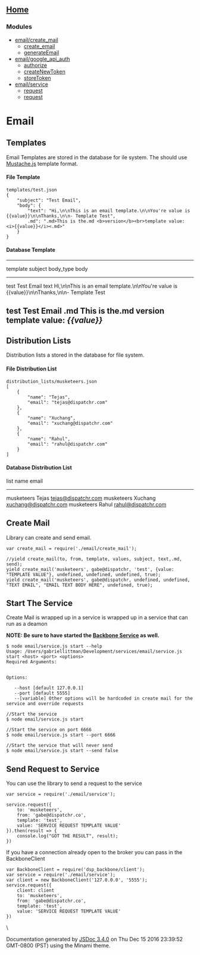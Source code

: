 <div class="navicon">

</div>

[Home](index.md)
------------------

### Modules

-   [email/create\_mail](module-email_create_mail.md)
    -   [create\_email](module-email_create_mail.md#~create_email)
    -   [generateEmail](module-email_create_mail.md#~generateEmail)
-   [email/google\_api\_auth](module-email_google_api_auth.md)
    -   [authorize](module-email_google_api_auth.md#~authorize)
    -   [createNewToken](module-email_google_api_auth.md#~createNewToken)
    -   [storeToken](module-email_google_api_auth.md#~storeToken)
-   [email/service](module-email_service.md)
    -   [request](module-email_service.md#~request)
    -   [request](module-email_service.md#~request)

<div id="main">

<div class="section readme">

Email
=====

Templates
---------

Email Templates are stored in the database for ile system. The should
use [Mustache.js](https://github.com/janl/mustache.js/) template format.

#### File Template

``` {.prettyprint .source .lang-json}
templates/test.json
{
    "subject": "Test Email",
    "body": {
        "text": "Hi,\n\nThis is an email template.\n\nYou're value is {{value}}\n\nThanks,\n\n- Template Test",
        .md": ".md>This is the.md <b>version</b><br>template value: <i>{{value}}</i><.md>"
    }    
}
```

#### Database Template

  -------------------------------------------------------------------------------------------------------------------------------------------
  template   subject      body\_type   body
  ---------- ------------ ------------ ------------------------------------------------------------------------------------------------------
  test       Test Email   text         Hi,\\n\\nThis is an email template.\\n\\nYou're value is {{value}}\\n\\nThanks,\\n\\n- Template Test

  test       Test Email  .md         This is the.md **version**\
                                       template value: *{{value}}*
  -------------------------------------------------------------------------------------------------------------------------------------------

Distribution Lists
------------------

Distribution lists a stored in the database for file system.

#### File Distribution List

``` {.prettyprint .source .lang-json}
distribution_lists/musketeers.json
[
    {
        "name": "Tejas",
        "email": "tejas@dispatchr.com"
    },
    {
        "name": "Xuchang",
        "email": "xuchang@dispatchr.com"
    },
    {
        "name": "Rahul",
        "email": "rahul@dispatchr.com"
    }
]
```

#### Database Distribution List

  list         name      email
  ------------ --------- -----------------------
  musketeers   Tejas     tejas@dispatchr.com
  musketeers   Xuchang   xuchang@dispatchr.com
  musketeers   Rahul     rahul@dispatchr.com

Create Mail
-----------

Library can create and send email.

``` {.prettyprint .source .lang-js}
var create_mail = require('./email/create_mail');

//yield create_mail(to, from, template, values, subject, text,.md, send);
yield create_mail('musketeers', gabe@dispatchr, 'test', {value: "TEMPLATE VALUE"}, undefined, undefined, undefined, true);
yield create_mail('musketeers', gabe@dispatchr, undefined, undefined, "TEXT EMAIL", "EMAIL TEXT BODY HERE", undefined, true);
```

Start The Service
-----------------

Create Mail is wrapped up in a service is wrapped up in a service that
can run as a deamon

**NOTE: Be sure to have started the [Backbone
Service](https://github.com/Dispatchr/services/tree/develop/backbone) as
well.**

``` {.prettyprint .source}
$ node email/service.js start --help
Usage: /Users/gabriellittman/Development/services/email/service.js start <host> <port> <options>
Required Arguments:


Options:

   --host [default 127.0.0.1]
   --port [default 5555]
   --[variable] Other options will be hardcoded in create mail for the service and override requests
```

``` {.prettyprint .source}
//Start the service
$ node email/service.js start 

//Start the service on port 6666
$ node email/service.js start --port 6666

//Start the service that will never send
$ node email/service.js start --send false
```

Send Request to Service
-----------------------

You can use the library to send a request to the service

``` {.prettyprint .source .lang-js}
var service = require('./email/service');

service.request({
    to: 'musketeers',
    from: 'gabe@dispatchr.co',
    template: 'test',
    value: 'SERVICE REQUEST TEMPLATE VALUE'
}).then(result => {
    console.log("GOT THE RESULT", result);
})
```

If you have a connection already open to the broker you can pass in the
BackboneClient

``` {.prettyprint .source .lang-js}
var BackboneClient = require('dsp_backbone/client');
var service = require('./email/service');
var client = new BackboneClient('127.0.0.0', '5555');
service.request({
    client: client
    to: 'musketeers',
    from: 'gabe@dispatchr.co',
    template: 'test',
    value: 'SERVICE REQUEST TEMPLATE VALUE'
})
```

</div>

</div>

\

Documentation generated by [JSDoc
3.4.0](https://github.com/jsdoc3/jsdoc) on Thu Dec 15 2016 23:39:52
GMT-0800 (PST) using the Minami theme.
